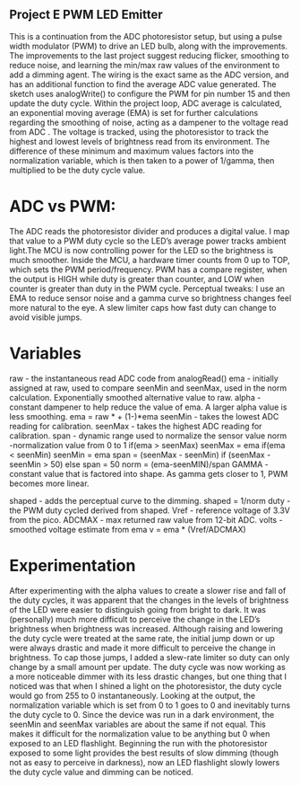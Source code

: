 ## Project E PWM LED Emitter ##
This is a continuation from the ADC photoresistor setup, but using a pulse width modulator (PWM) to drive an LED bulb, along with the improvements. The improvements to the last project suggest reducing flicker, smoothing to reduce noise, and learning the min/max raw values of the environment to add a dimming agent. The wiring is the exact same as the ADC version, and has an additional function to find the average ADC value generated. 
The sketch uses analogWrite() to configure the PWM for pin number 15 and then update the duty cycle. Within the project loop, ADC average is calculated, an exponential moving average (EMA) is set for further calculations regarding the smoothing of noise, acting as a dampener to the voltage read from ADC . The voltage is tracked, using the photoresistor to track the highest and lowest levels of brightness read from its environment. The difference of these minimum and maximum values factors into the normalization variable, which is then taken to a power of 1/gamma, then multiplied to be the duty cycle value. 
# ADC vs PWM: # 
The ADC reads the photoresistor divider and produces a digital value. I map that value to a PWM duty cycle so the LED’s average power tracks ambient light.The MCU is now controlling power for the LED so the brightness is much smoother. Inside the MCU, a hardware timer counts from 0 up to TOP, which sets the PWM period/frequency. PWM has a compare register, when the output is HIGH while duty is greater than counter, and LOW when counter is greater than duty in the PWM cycle. 
Perceptual tweaks: I use an EMA to reduce sensor noise and a gamma curve so brightness changes feel more natural to the eye. A slew limiter caps how fast duty can change to avoid visible jumps.
# Variables #
raw - the instantaneous read ADC code from analogRead()
ema - initially assigned at raw, used to compare seenMin and seenMax, used in the norm calculation. Exponentially smoothed alternative value to raw. 
alpha - constant dampener to help reduce the value of ema. A larger alpha value is less smoothing. 
ema = raw *  + (1-)*ema
seenMin - takes the lowest ADC reading for calibration.
seenMax - takes the highest ADC reading for calibration.
span - dynamic range used to normalize the sensor value
norm -normalization value from 0 to 1
if(ema > seenMax) seenMax = ema
if(ema < seenMin) seenMin = ema
span = (seenMax - seenMin) if (seenMax -seenMin > 50) else span = 50
norm = (ema-seenMIN)/span 
GAMMA - constant value that is factored into shape. As gamma gets closer to 1, PWM becomes more linear. 

shaped - adds the perceptual curve to the dimming. 
shaped = 1/norm
duty - the PWM duty cycled derived from shaped. 
Vref - reference voltage of 3.3V from the pico. 
ADCMAX - max returned raw value from 12-bit ADC. 
volts - smoothed voltage estimate from ema
v = ema * (Vref/ADCMAX)
# Experimentation #
After experimenting with the alpha values to create a slower rise and fall of the duty cycles, it was apparent that the changes in the levels of brightness of the LED were easier to distinguish going from bright to dark. It was (personally) much more difficult to perceive the change in the LED’s brightness when brightness was increased. Although raising and lowering the duty cycle were treated at the same rate, the initial jump down or up were always drastic and made it more difficult to perceive the change in brightness. 
To cap those jumps, I added a slew-rate limiter so duty can only change by a small amount per update. The duty cycle was now working as a more noticeable dimmer with its less drastic changes, but one thing that I noticed was that when I shined a light on the photoresistor, the duty cycle would go from 255 to 0 instantaneously. Looking at the output, the normalization variable which is set from 0 to 1 goes to 0 and inevitably turns the duty cycle to 0. Since the device was run in a dark environment, the seenMin and seenMax variables are about the same if not equal. This makes it difficult for the normalization value to be anything but 0 when exposed to an LED flashlight. Beginning the run with the photoresistor exposed to some light provides the best results of slow dimming (though not as easy to perceive in darkness), now an LED flashlight slowly lowers the duty cycle value and dimming can be noticed. 

